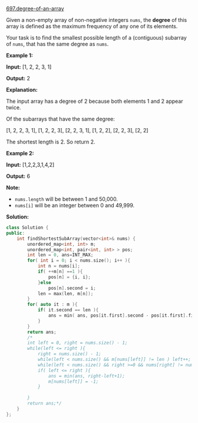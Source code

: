 [697.degree-of-an-array](https://leetcode.com/problems/degree-of-an-array/)  

Given a non-empty array of non-negative integers `nums`, the **degree** of this array is defined as the maximum frequency of any one of its elements.

Your task is to find the smallest possible length of a (contiguous) subarray of `nums`, that has the same degree as `nums`.

**Example 1:**  

  
**Input:** \[1, 2, 2, 3, 1\]
  
**Output:** 2
  
**Explanation:** 
  
The input array has a degree of 2 because both elements 1 and 2 appear twice.
  
Of the subarrays that have the same degree:
  
\[1, 2, 2, 3, 1\], \[1, 2, 2, 3\], \[2, 2, 3, 1\], \[1, 2, 2\], \[2, 2, 3\], \[2, 2\]
  
The shortest length is 2. So return 2.
  

**Example 2:**  

  
**Input:** \[1,2,2,3,1,4,2\]
  
**Output:** 6
  

**Note:**

*   `nums.length` will be between 1 and 50,000.
*   `nums[i]` will be an integer between 0 and 49,999.  



**Solution:**  

```cpp
class Solution {
public:
    int findShortestSubArray(vector<int>& nums) {
        unordered_map<int, int> m;
        unordered_map<int, pair<int, int> > pos;
        int len = 0, ans=INT_MAX;
        for( int i = 0; i < nums.size(); i++ ){
            int n = nums[i];
            if( ++m[n] ==1 ){
                pos[n] = {i, i};
            }else
                pos[n].second = i;
            len = max(len, m[n]);
        }
        for( auto it : m ){
            if( it.second == len ){
                ans = min( ans, pos[it.first].second - pos[it.first].first + 1);
            }
        }
        return ans;
        /*
        int left = 0, right = nums.size() - 1;
        while(left <= right ){
            right = nums.size() - 1;
            while(left < nums.size() && m[nums[left]] != len ) left++;
            while(left < nums.size() && right >=0 && nums[right] != nums[left] ) right--;
            if( left <= right ){
                ans = min(ans, right-left+1);
                m[nums[left]] = -1;
            }
            
        }
        return ans;*/
    }
};
```
      